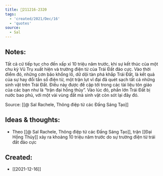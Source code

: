 ```yaml
---
title: 💬211216-2320
tags:
  - 'created/2021/Dec/16'
  - 'quotes'
source:
  - Sal
---
```


## Notes:
Tất cả cứ tiếp tục cho đến xấp xỉ 10 triệu năm trước, khi sự kết thúc của một chu kỳ Vũ Trụ xuất hiện và trường điện từ của Trái Đất đảo cực. Vào thời điểm đó, những cơn bão khổng lồ, dữ dội tàn phá khắp Trái Đất, là kết quả của sự hay đổi tần số điện từ, một trận lụt vĩ đại đã quét sạch tất cả những sinh vật trên Trái Đất. Điều này được đề cập tới trong các tài liệu tôn giáo của các bạn như là “trận đại hồng thủy”. Vào lúc đó, phần lớn Trái Đất bị nước bao phủ, với một vài vùng đất mà sinh vật còn sót lại đây đó.

Source: [[@ Sal Rachele, Thông điệp từ các Đấng Sáng Tạo]]

## Ideas & thoughts:
- Theo [[@ Sal Rachele, Thông điệp từ các Đấng Sáng Tạo]], trận [[Đại Hồng Thủy]] xảy ra khoảng 10 triệu năm trước do sự trường điện từ trái đất đảo cực

## Created:
- [[2021-12-16]]

